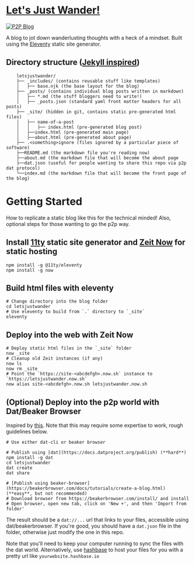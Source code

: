 # [Let's Just Wander!](https://letsjustwander.now.sh)

[![P2P Blog](https://dat-badge.glitch.me/letsjustwander.hashbase.io/badge.svg)](https://letsjustwander.hashbase.io)

A blog to jot down wanderlusting thoughts with a heck of a mindset.
Built using the [Eleventy](https://github.com/11ty/11ty.io) static site generator.

## Directory structure ([Jekyll inspired](https://jekyllrb.com/docs/structure/))

```
    letsjustwander/
    ├── _includes/ (contains reusable stuff like templates)
    │   ├── base.njk (the base layout for the blog)
    ├── _posts/ (contains individual blog posts written in markdown)
    │   ├── *.md (the stuff bloggers need to write!)
    │   ├── _posts.json (standard yaml front matter headers for all posts)
    ├── _site/ (hidden in git, contains static pre-generated html files)
    │   ├── name-of-a-post
    │   │   ├── index.html (pre-generated blog post)
    │   ├──index.html (pre-generated main page)
    │   ├──about.html (pre-generated about page)
    ├── .<something>ignore (files ignored by a particular piece of software)
    ├──README.md (the markdown file you're reading now)
    ├──about.md (the markdown file that will become the about page
    ├──dat.json (useful for people wanting to share this repo via p2p dat protocol)
    └──index.md (the markdown file that will become the front page of the blog)
```

# Getting Started

How to replicate a static blog like this for the technical minded!
Also, optional steps for those wanting to go the p2p way.

## Install [11ty](https://www.11ty.io/docs/getting-started) static site generator and [Zeit Now](https://github.com/zeit/now-cli) for static hosting
    npm install -g @11ty/eleventy
    npm install -g now

## Build html files with eleventy
    # Change directory into the blog folder
    cd letsjustwander
    # Use eleventy to build from `.` directory to `_site`
    eleventy

## Deploy into the web with Zeit Now
    # Deploy static html files in the `_site` folder
    now _site
    # Cleanup old Zeit instances (if any)
    now ls
    now rm _site
    # Point the `https://site-<abcdefgh>.now.sh` instance to `https://letsjustwander.now.sh`
    now alias site-<abcdefgh>.now.sh letsjustwander.now.sh

## (Optional) Deploy into the p2p world with Dat/Beaker Browser

Inspired by [this](https://pipette-dev-blog-jimpick.hashbase.io/post/introducing-pipette/).
Note that this may require some expertise to work, rough guidelines below.

    # Use either dat-cli or beaker browser

    # Publish using [dat](https://docs.datproject.org/publish) (**hard**)
    npm install -g dat
    cd letsjustwander
    dat create
    dat share

    # [Publish using beaker-browser](https://beakerbrowser.com/docs/tutorials/create-a-blog.html) (**easy**, but not recommended)
    # Download browser from https://beakerbrowser.com/install/ and install
    # Open browser, open new tab, click on 'New +', and then 'Import from folder'

The result should be a `dat://...` url that links to your files, accessible using dat/beakerbrowser.
If you're good, you should have a `dat.json` file in the folder, otherwise just modify the one in this repo.

Note that you'll need to keep your computer running to sync the files with the dat world.
Alternatively, use [hashbase](https://hashbase.io/) to host your files for you with a pretty url like `yourwebsite.hashbase.io`
